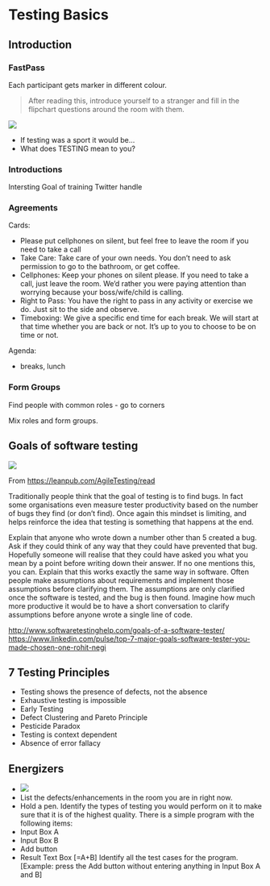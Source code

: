 # Testing Basics

## Introduction

### FastPass

Each participant gets marker in different colour.

> After reading this, introduce yourself to a stranger and fill in the flipchart questions around the room with them.

![](https://leanpub.com/site_images/AgileTesting/FastPass.jpg)

* If testing was a sport it would be...
* What does TESTING mean to you?

### Introductions

Intersting
Goal of training
Twitter handle

### Agreements 

Cards:
* Please put cellphones on silent, but feel free to leave the room if you need to take a call
* Take Care: Take care of your own needs. You don’t need to ask permission to go to the bathroom, or get coffee.
* Cellphones: Keep your phones on silent please. If you need to take a call, just leave the room. We’d rather you were paying attention than worrying because your boss/wife/child is calling.
* Right to Pass: You have the right to pass in any activity or exercise we do. Just sit to the side and observe.
* Timeboxing: We give a specific end time for each break. We will start at that time whether you are back or not. It’s up to you to choose to be on time or not.

Agenda:
* breaks, lunch

### Form Groups

Find people with common roles - go to corners

Mix roles and form groups.


##	Goals of software testing

![](https://leanpub.com/site_images/AgileTesting/TestingManifestoSlide.jpg)

From https://leanpub.com/AgileTesting/read

Traditionally people think that the goal of testing is to find bugs. In fact some organisations even measure tester productivity based on the number of bugs they find (or don’t find). Once again this mindset is limiting, and helps reinforce the idea that testing is something that happens at the end.

Explain that anyone who wrote down a number other than 5 created a bug. Ask if they could think of any way that they could have prevented that bug. Hopefully someone will realise that they could have asked you what you mean by a point before writing down their answer. If no one mentions this, you can. Explain that this works exactly the same way in software. Often people make assumptions about requirements and implement those assumptions before clarifying them. The assumptions are only clarified once the software is tested, and the bug is then found. Imagine how much more productive it would be to have a short conversation to clarify assumptions before anyone wrote a single line of code.

http://www.softwaretestinghelp.com/goals-of-a-software-tester/
https://www.linkedin.com/pulse/top-7-major-goals-software-tester-you-made-chosen-one-rohit-negi

## 7 Testing Principles

* Testing shows the presence of defects, not the absence
* Exhaustive testing is impossible
* Early Testing
* Defect Clustering and Pareto Principle
* Pesticide Paradox
* Testing is context dependent
* Absence of error fallacy

## Energizers

* ![](http://softwaretestingfundamentals.com/wp-content/uploads/2010/12/google_defects.jpg)
* List the defects/enhancements in the room you are in right now. 
* Hold a pen. Identify the types of testing you would perform on it to make sure that it is of the highest quality. There is a simple program with the following items:
 * Input Box A
 * Input Box B
 * Add button
 * Result Text Box [=A+B]
 Identify all the test cases for the program. [Example: press the Add button without entering anything in Input Box A and B]

